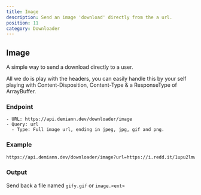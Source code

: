 ```yaml
---
title: Image
description: Send an image 'download' directly from the a url.
position: 11
category: Downloader
---
```


## Image

A simple way to send a download directly to a user.

All we do is play with the headers, you can easily handle this by your self playing with Content-Disposition, Content-Type & a ResponseType of ArrayBuffer.

### Endpoint

    - URL: https://api.demiann.dev/downloader/image
    - Query: url
      - Type: Full image url, ending in jpeg, jpg, gif and png.

### Example

<code-block label="Request URL" active>

```bash
https://api.demiann.dev/downloader/image?url=https://i.redd.it/1upu2lmwgm681.gif
```

</code-block>

### Output

Send back a file named `gify.gif` or `image.<ext>`
